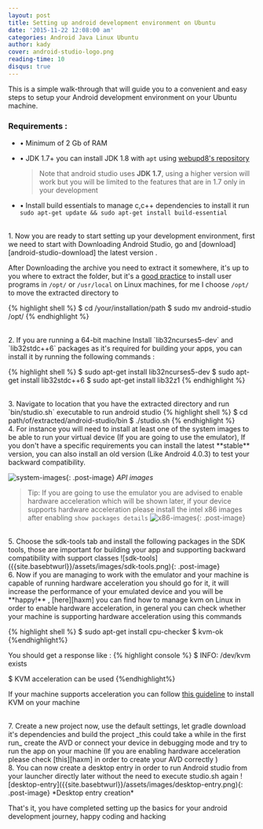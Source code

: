 ```yaml
---
layout: post
title: Setting up android development environment on Ubuntu
date: '2015-11-22 12:08:00 am'
categories: Android Java Linux Ubuntu
author: kady
cover: android-studio-logo.png
reading-time: 10
disqus: true
---
```


This is a simple walk-through that will guide you to a convenient and easy steps to setup your Android development environment on your Ubuntu machine.


### Requirements :

- • Minimum of 2 Gb of RAM

- • JDK 1.7+ you can install JDK 1.8 with `apt` using [webupd8's repository][jdk-8-download]    

  > Note that android studio uses **JDK 1.7**, using a higher version will work but you will be limited to the features that are in 1.7 only in your development

- • Install build essentials to manage c,c++ dependencies to install it run    
    `sudo apt-get update && sudo apt-get install build-essential`

<br>
1.
Now you are ready to start setting up your development environment, first we need to start with Downloading Android Studio, go and [download][android-studio-download] the latest version .

After Downloading the archive you need to extract it somewhere, it's up to you where to extract the folder, but it's a [good practice][where-to-install-software] to install user programs in `/opt/` or `/usr/local` on Linux machines, for me I choose `/opt/` to move the extracted directory to

{% highlight shell %}
$ cd /your/installation/path
$ sudo mv android-studio /opt/
{% endhighlight %}

<br>
2. If you are running a 64-bit machine Install `lib32ncurses5-dev` and `lib32stdc++6` packages as it's required for building your apps, you can install it by running the following commands :

{% highlight shell %}
$ sudo apt-get install lib32ncurses5-dev
$ sudo apt-get install lib32stdc++6
$ sudo apt-get install lib32z1
{% endhighlight %}

<br>
3. Navigate to location that you have the extracted directory and run `bin/studio.sh` executable to run android studio
{% highlight shell %}
$ cd path/of/extracted/android-studio/bin
$ ./studio.sh
{% endhighlight %}

<br>
4. For instance you will need to install at least one of the system images to be able to run your virtual device (If you are going to use the emulator), If you don't have a specific requirements you can install the latest **stable** version, you can also install an old version (Like Android 4.0.3) to test your backward compatibility.

![system-images]({{site.basebtwurl}}/assets/images/sdk-platforms.png){: .post-image}
*API images*

> Tip: If you are going to use the emulator you are advised to enable hardware acceleration which will be shown later, if your device supports hardware acceleration please install the intel x86 images after enabling `show packages details` ![x86-images]({{site.basebtwurl}}/assets/images/x86-image.png){: .post-image}

<br>
5. Choose the sdk-tools tab and install the following packages in the SDK tools, those are important for building your app and supporting backward compatibility with support classes
![sdk-tools]({{site.basebtwurl}}/assets/images/sdk-tools.png){: .post-image}

<br>
6. Now if you are managing to work with the emulator and your machine is capable of running hardware acceleration you should go for it, it will increase the performance of your emulated device and you will be **happy!** , [here][haxm] you can find how to manage kvm on Linux in order to enable hardware acceleration, in general you can check whether your machine is supporting hardware acceleration using this commands

{% highlight shell %}
$ sudo apt-get install cpu-checker
$ kvm-ok
{%endhighlight%}

You should get a response like :
{% highlight console %}
$ INFO: /dev/kvm exists    

$ KVM acceleration can be used
{%endhighlight%}

If your machine supports acceleration you can follow [this guideline][kvm-installation] to install KVM on your machine

<br>
7. Create a new project now, use the default settings, let gradle download it's dependencies and build the project _this could take a while in the first run_ create the AVD or connect your device in debugging mode and try to run the app on your machine (If you are enabling hardware acceleration please check [this][haxm] in order to create your AVD correctly )

<br>
8. You can now create a desktop entry in order to run Android studio from your launcher directly later without the need to execute studio.sh again
![desktop-entry]({{site.basebtwurl}}/assets/images/desktop-entry.png){: .post-image}
*Desktop entry creation*

That's it, you have completed setting up the basics for your android development journey, happy coding and hacking

[jdk-8-download]: http://www.webupd8.org/2012/09/install-oracle-java-8-in-ubuntu-via-ppa.html
[android-studio-download]:http://developer.android.com/sdk/index.html
[where-to-install-software]:http://askubuntu.com/questions/1148/what-is-the-best-place-to-install-user-apps
[haxm]:http://developer.android.com/tools/devices/emulator.html#accel-vm
[kvm-installation]:https://help.ubuntu.com/community/KVM/Installation

